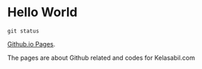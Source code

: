 # Hello World

`git status`

[Github.io Pages](https://hikmatsp.github.io/docs "My GitHub Docs").

The pages are about Github related and codes for Kelasabil.com 

